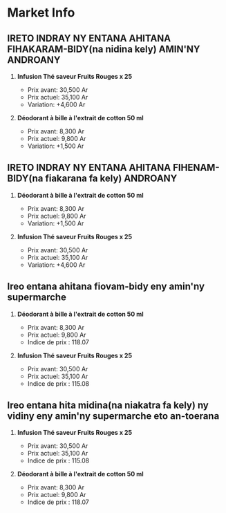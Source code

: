 # Market Info

## IRETO INDRAY NY ENTANA AHITANA FIHAKARAM-BIDY(na nidina kely) AMIN'NY ANDROANY

1. **Infusion Thé saveur Fruits Rouges x 25**
   - Prix avant: 30,500 Ar
   - Prix actuel: 35,100 Ar
   - Variation: +4,600 Ar

2. **Déodorant à bille à l'extrait de cotton 50 ml**
   - Prix avant: 8,300 Ar
   - Prix actuel: 9,800 Ar
   - Variation: +1,500 Ar

## IRETO INDRAY NY ENTANA AHITANA FIHENAM-BIDY(na fiakarana fa kely) ANDROANY

1. **Déodorant à bille à l'extrait de cotton 50 ml**
   - Prix avant: 8,300 Ar
   - Prix actuel: 9,800 Ar
   - Variation: +1,500 Ar

2. **Infusion Thé saveur Fruits Rouges x 25**
   - Prix avant: 30,500 Ar
   - Prix actuel: 35,100 Ar
   - Variation: +4,600 Ar

## Ireo entana ahitana fiovam-bidy eny amin'ny supermarche

1. **Déodorant à bille à l'extrait de cotton 50 ml**
   - Prix avant: 8,300 Ar
   - Prix actuel: 9,800 Ar
   - Indice de prix : 118.07

2. **Infusion Thé saveur Fruits Rouges x 25**
   - Prix avant: 30,500 Ar
   - Prix actuel: 35,100 Ar
   - Indice de prix : 115.08

## Ireo entana hita midina(na niakatra fa kely) ny vidiny eny amin'ny supermarche eto an-toerana

1. **Infusion Thé saveur Fruits Rouges x 25**
   - Prix avant: 30,500 Ar
   - Prix actuel: 35,100 Ar
   - Indice de prix : 115.08

2. **Déodorant à bille à l'extrait de cotton 50 ml**
   - Prix avant: 8,300 Ar
   - Prix actuel: 9,800 Ar
   - Indice de prix : 118.07

